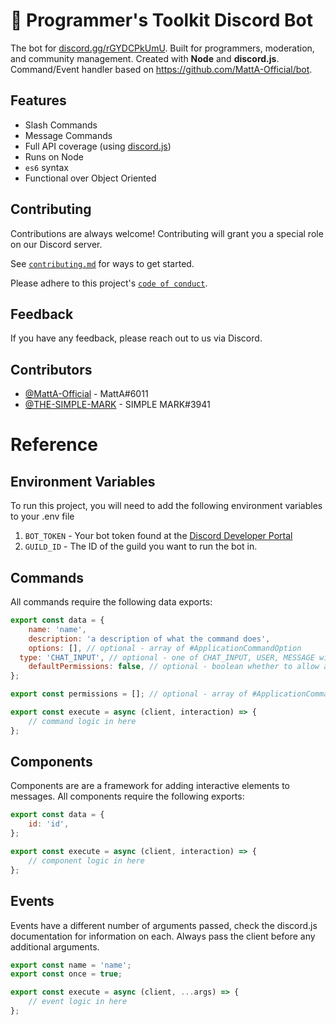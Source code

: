 # 🤖 Programmer's Toolkit Discord Bot

The bot for [discord.gg/rGYDCPkUmU](https://discord.com/invite/rGYDCPkUmU). Built for programmers, moderation, and community management. Created with **Node** and **discord.js**. Command/Event handler based on https://github.com/MattA-Official/bot.

## Features

- Slash Commands
- Message Commands
- Full API coverage (using [discord.js](https://discord.js.org))
- Runs on Node
- `es6` syntax
- Functional over Object Oriented

## Contributing

Contributions are always welcome! Contributing will grant you a special role on our Discord server.

See [`contributing.md`](/CONTRIBUTING.md) for ways to get started.

Please adhere to this project's [`code of conduct`](/CODE_OF_CONDUCT.md).

## Feedback

If you have any feedback, please reach out to us via Discord.

## Contributors

- [@MattA-Official](https://www.github.com/MattA-Official) - MattA#6011
- [@THE-SIMPLE-MARK](https://www.github.com/THE-SIMPLE-MARK) - SIMPLE MARK#3941

# Reference

## Environment Variables

To run this project, you will need to add the following environment variables to your .env file

1. `BOT_TOKEN` - Your bot token found at the [Discord Developer Portal](https://discord.com/developers)
3. `GUILD_ID` - The ID of the guild you want to run the bot in.

## Commands

All commands require the following data exports:

```js
export const data = {
	name: 'name',
	description: 'a description of what the command does',
	options: [], // optional - array of #ApplicationCommandOption
  type: 'CHAT_INPUT', // optional - one of CHAT_INPUT, USER, MESSAGE will default to CHAT_INPUT
	defaultPermissions: false, // optional - boolean whether to allow access by default
};

export const permissions = []; // optional - array of #ApplicationCommandPermission

export const execute = async (client, interaction) => {
	// command logic in here
};
```

## Components

Components are are a framework for adding interactive elements to messages. All components require the following exports:

```js
export const data = {
	id: 'id',
};

export const execute = async (client, interaction) => {
	// component logic in here
};
```

## Events

Events have a different number of arguments passed, check the discord.js documentation for information on each. Always pass the client before any additional arguments.

```js
export const name = 'name';
export const once = true;

export const execute = async (client, ...args) => {
	// event logic in here
};
```
